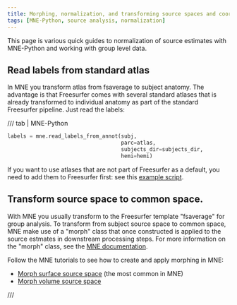 ```yaml
---
title: Morphing, normalization, and transforming source spaces and coordinate systems (MNE)
tags: [MNE-Python, source analysis, normalization]
---
```



This page is various quick guides to normalization of source estimates with MNE-Python and working with group level data. 

## Read labels from standard atlas
In MNE you transform atlas from fsaverage to subject anatomy. The advantage is that Freesurfer comes with several standard atlases that is already transformed to individual anatomy as part of the standard Freesurfer pipeline. Just read the labels:

/// tab | MNE-Python
```Python
labels = mne.read_labels_from_annot(subj,
                                    parc=atlas,
                                    subjects_dir=subjects_dir,
                                    hemi=hemi)
```

If you want to use atlases that are not part of Freesurfer as a default, you need to add them to Freesurfer first: see this [example script](https://github.com/natmegsweden/NatMEG_Wiki/blob/main/example_scripts/add_annot.sh).

## Transform source space to common space.
With MNE you usually transform to the Freesurfer template "fsaverage" for group analysis. To transform from subject source space to common space, MNE make use of a "morph" class that once constructed is applied to the source estmates in downstream processing steps. For more information on the "morph" class, see the [MNE documentation](https://mne.tools/stable/generated/mne.SourceMorph.html#mne.SourceMorph).

Follow the MNE tutorials to see how to create and apply morphing in MNE:

* [Morph surface source space](https://mne.tools/stable/auto_examples/inverse/morph_surface_stc.html) (the most common in MNE)
* [Morph volume source space](https://mne.tools/stable/auto_examples/inverse/morph_volume_stc.html?highlight=morph)

///